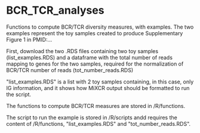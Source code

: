 # BCR_TCR_analyses
Functions to compute BCR/TCR diversity measures, with examples. 
The two examples represent the toy samples created to produce Supplementary Figure 1 in PMID:...

First, download the two .RDS files containing two toy samples (list_examples.RDS) and a dataframe with the total number of reads mapping to genes for the two samples, required for the normalization of BCR/TCR number of reads (tot_number_reads.RDS)

"list_examples.RDS" is a list with 2 toy samples containing, in this case, only IG information, and it shows how MiXCR output should be formatted to run the script.

The functions to compute BCR/TCR measures are stored in /R/functions.

The script to run the example is stored in /R/scripts andd requires the content of /R/functions, "list_examples.RDS" and "tot_number_reads.RDS".
